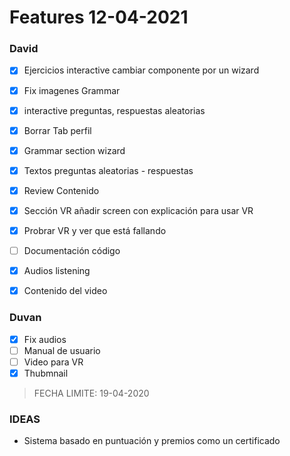 # Features 12-04-2021

### David
- [x] Ejercicios interactive cambiar componente por un wizard
- [x] Fix imagenes Grammar
- [x] interactive preguntas, respuestas aleatorias
- [x] Borrar Tab perfil
- [x] Grammar section wizard
- [x] Textos preguntas aleatorias  - respuestas
- [x] Review Contenido
- [x] Sección VR añadir screen con explicación para usar VR
- [x] Probrar VR y ver que está fallando
- [ ] Documentación código



- [x] Audios listening
- [x] Contenido del video


### Duvan
- [x] Fix audios
- [ ] Manual de usuario
- [ ] Video para VR
- [x] Thubmnail

> FECHA LIMITE: 19-04-2020

### IDEAS

- Sistema basado en puntuación y premios como un certificado 

